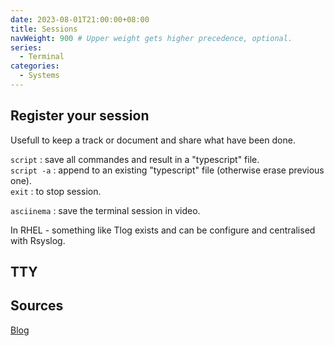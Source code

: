 ```yaml
---
date: 2023-08-01T21:00:00+08:00
title: Sessions
navWeight: 900 # Upper weight gets higher precedence, optional.
series:
  - Terminal
categories:
  - Systems
---
```


## Register your session
Usefull to keep a track or document and share what have been done.

`script`     : save all commandes and result in a "typescript" file.        
`script -a`  : append to an existing "typescript" file (otherwise erase previous one).  
`exit`       : to stop session. 

`asciinema`  :  save the terminal session in video.  

In RHEL - something like Tlog exists and can be configure and centralised with Rsyslog.


## TTY

## Sources

[Blog](https://angristan.fr/asciinema-enregistrer-partager-sessions-terminal/)